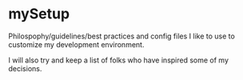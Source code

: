 # mySetup

Philospophy/guidelines/best practices and config files I like to use to customize my development environment.

I will also try and keep a list of folks who have inspired some of my decisions.
